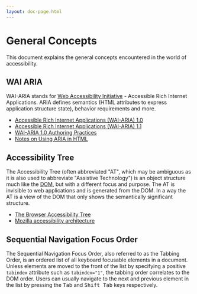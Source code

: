 ```yaml
---
layout: doc-page.html
---
```


# General Concepts

This document explains the general concepts encountered in the world of accessibility.

## WAI ARIA

WAI-ARIA stands for [Web Accessibility Initiative](http://www.w3.org/WAI/) - Accessible Rich Internet Applications. ARIA defines semantics (HTML attributes to express application structure state), behavior requirements and more.

* [Accessible Rich Internet Applications (WAI-ARIA) 1.0](http://www.w3.org/TR/wai-aria/)
* [Accessible Rich Internet Applications (WAI-ARIA) 1.1](http://w3c.github.io/aria/aria/aria.html)
* [WAI-ARIA 1.0 Authoring Practices](http://www.w3.org/TR/wai-aria-practices/)
* [Notes on Using ARIA in HTML](http://w3c.github.io/aria-in-html/)


## Accessibility Tree

The Accessibility Tree (often abbreviated "AT", which may be ambiguous as it is also used to abbreviate "Assistive Technology") is an object structure much like the [DOM](https://developer.mozilla.org/en-US/docs/Web/API/Document_Object_Model/Introduction), but with a different focus and purpose. The AT is invisible to web applications and is generated from the DOM. In a way the AT is a view of the DOM that only shows the semantically significant structure.

* [The Browser Accessibility Tree](https://www.paciellogroup.com/blog/2015/01/the-browser-accessibility-tree/)
* [Mozilla accessibility architecture](https://developer.mozilla.org/en-US/docs/Mozilla/Accessibility/Accessibility_architecture)


## Sequential Navigation Focus Order

The Sequential Navigation Focus Order, also referred to as the Tabbing Order, is an ordered list of all keyboard focusable elements in a document. Unless elements are moved to the front of the list by specifying a positive `tabindex` attribute such as `tabindex="1"`, the tabbing order correlates to the DOM order. Users can usually navigate to the next and previous element in the list by pressing the <kbd>Tab</kbd> and <kbd>Shift Tab</kbd> keys respectively.

